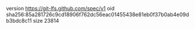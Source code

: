 version https://git-lfs.github.com/spec/v1
oid sha256:85a281726c9cd18906f762dc56eac01455438e81eb0f37b0ab4e09db3bdc8c11
size 23814
